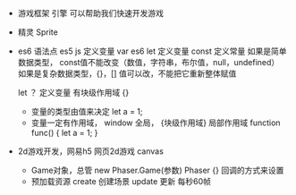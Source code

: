 - 游戏框架 引擎 可以帮助我们快速开发游戏
- 精灵 Sprite
- es6 语法点
  es5 js 定义变量 var
  es6 let 定义变量
  const 定义常量
  如果是简单数据类型， const值不能改变（数值，字符串，布尔值，null，undefined）
  如果是复杂数据类型，{}，[] 值可以改，不能把它重新整体赋值

  let ？ 定义变量 有块级作用域 {}
  - 变量的类型由值来决定 let a = 1;
  - 变量一定有作用域， window 全局， {块级作用域}
    局部作用域 function func() { let a = 1; }

- 2d游戏开发，网易h5
  网页2d游戏 canvas
  - Game对象，总管
  new Phaser.Game(参数)  Phaser {}
  回调的方式来设置
  - 预加载资源 create 创建场景 update 更新 每秒60帧